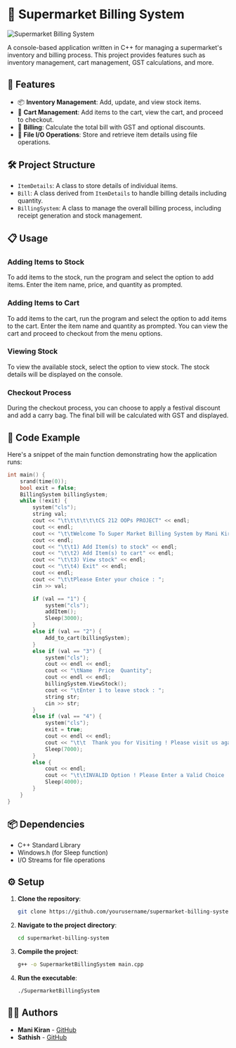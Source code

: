 # 🛒 Supermarket Billing System

![Supermarket Billing System](https://via.placeholder.com/800x200.png?text=Supermarket+Billing+System)

A console-based application written in C++ for managing a supermarket's inventory and billing process. This project provides features such as inventory management, cart management, GST calculations, and more.

## 🚀 Features

- 📦 **Inventory Management**: Add, update, and view stock items.
- 🛒 **Cart Management**: Add items to the cart, view the cart, and proceed to checkout.
- 🧾 **Billing**: Calculate the total bill with GST and optional discounts.
- 📁 **File I/O Operations**: Store and retrieve item details using file operations.

## 🛠️ Project Structure

- `ItemDetails`: A class to store details of individual items.
- `Bill`: A class derived from `ItemDetails` to handle billing details including quantity.
- `BillingSystem`: A class to manage the overall billing process, including receipt generation and stock management.

## 📋 Usage

### Adding Items to Stock

To add items to the stock, run the program and select the option to add items. Enter the item name, price, and quantity as prompted.

### Adding Items to Cart

To add items to the cart, run the program and select the option to add items to the cart. Enter the item name and quantity as prompted. You can view the cart and proceed to checkout from the menu options.

### Viewing Stock

To view the available stock, select the option to view stock. The stock details will be displayed on the console.

### Checkout Process

During the checkout process, you can choose to apply a festival discount and add a carry bag. The final bill will be calculated with GST and displayed.

## 📄 Code Example

Here's a snippet of the main function demonstrating how the application runs:

```cpp
int main() {
    srand(time(0));
    bool exit = false;
    BillingSystem billingSystem;
    while (!exit) {
        system("cls");
        string val;
        cout << "\t\t\t\t\t\tCS 212 OOPs PROJECT" << endl;
        cout << endl;
        cout << "\t\tWelcome To Super Market Billing System by Mani Kiran (2212056) and Sathish (2212055) ! " << endl;
        cout << endl;
        cout << "\t\t1) Add Item(s) to stock" << endl;
        cout << "\t\t2) Add Item(s) to cart" << endl;
        cout << "\t\t3) View stock" << endl;
        cout << "\t\t4) Exit" << endl;
        cout << endl;
        cout << "\t\tPlease Enter your choice : ";
        cin >> val;

        if (val == "1") {
            system("cls");
            addItem();
            Sleep(3000);
        }
        else if (val == "2") {
            Add_to_cart(billingSystem);
        }
        else if (val == "3") {
            system("cls");
            cout << endl << endl;
            cout << "\tName  Price  Quantity";
            cout << endl << endl;
            billingSystem.ViewStock();
            cout << "\tEnter 1 to leave stock : ";
            string str; 
            cin >> str;
        }
        else if (val == "4") {
            system("cls");
            exit = true;
            cout << endl << endl;
            cout << "\t\t  Thank you for Visiting ! Please visit us again !" << endl;
            Sleep(7000);
        }
        else {
            cout << endl;
            cout << "\t\tINVALID Option ! Please Enter a Valid Choice !" << endl;
            Sleep(4000);
        }
    }
}
```

## 📦 Dependencies

- C++ Standard Library
- Windows.h (for Sleep function)
- I/O Streams for file operations

## ⚙️ Setup

1. **Clone the repository**:
   ```bash
   git clone https://github.com/yourusername/supermarket-billing-system.git
   ```
2. **Navigate to the project directory**:
   ```bash
   cd supermarket-billing-system
   ```
3. **Compile the project**:
   ```bash
   g++ -o SupermarketBillingSystem main.cpp
   ```
4. **Run the executable**:
   ```bash
   ./SupermarketBillingSystem
   ```

## 👨‍💻 Authors

- **Mani Kiran** - [GitHub](https://github.com/manikiran949)
- **Sathish** - [GitHub](https://github.com/)

